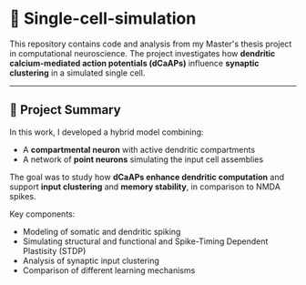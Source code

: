 # 🧠 Single-cell-simulation

This repository contains code and analysis from my Master's thesis project in computational neuroscience. The project investigates how **dendritic calcium-mediated action potentials (dCaAPs)** influence **synaptic clustering** in a simulated single cell.

---

## 🧩 Project Summary

In this work, I developed a hybrid model combining:
- A **compartmental neuron** with active dendritic compartments
- A network of **point neurons** simulating the input cell assemblies

The goal was to study how **dCaAPs enhance dendritic computation** and support **input clustering** and **memory stability**, in comparison to NMDA spikes.

Key components:
- Modeling of somatic and dendritic spiking
- Simulating structural and functional and Spike-Timing Dependent Plastisity (STDP)
- Analysis of synaptic input clustering
- Comparison of different learning mechanisms


